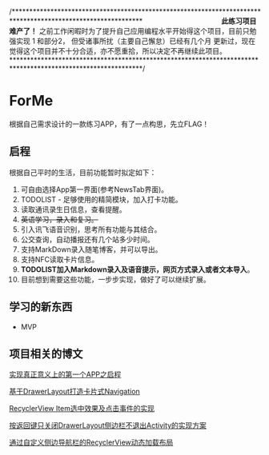 /*************************************************************************************************************
                                        **此练习项目难产了！**
之前工作闲暇时为了提升自己应用编程水平开始得这个项目，目前只勉强实现 1 和部分2， 但受诸事所扰（主要自己懈怠）已经有几个月
更新过，现在觉得这个项目并不十分合适，亦不愿重拾，所以决定不再继续此项目。
*************************************************************************************************************/


# ForMe

根据自己需求设计的一款练习APP，有了一点构思，先立FLAG！


## 启程
根据自己平时的生活，目前功能暂时拟定如下：

1. 可自由选择App第一界面(参考NewsTab界面)。
2. TODOLIST - 足够使用的精简模块，加入打卡功能。
3. 读取通讯录生日信息，查看提醒。
4. ~~英语学习，录入和复习。~~
5. 引入讯飞语音识别，思考所有功能与其结合。
6. 公交查询，自动播报还有几个站多少时间。
7. 支持MarkDown录入随笔博客，并可以导出。
8. 支持NFC读取卡片信息。
9. **TODOLIST加入Markdown录入及语音提示，网页方式录入或者文本导入**。
10. 目前想到需要这些功能，一步步实现，做好了可以继续扩展。


##  学习的新东西
* MVP

## 项目相关的博文
[实现真正意义上的第一个APP之启程](http://huaqianlee.github.io/2017/07/11/Android/%E5%AE%9E%E7%8E%B0%E7%9C%9F%E6%AD%A3%E6%84%8F%E4%B9%89%E4%B8%8A%E7%9A%84%E7%AC%AC%E4%B8%80%E4%B8%AAAPP%E4%B9%8B%E5%90%AF%E7%A8%8B/)

[基于DrawerLayout打造卡片式Navigation](http://huaqianlee.github.io/2017/08/17/Android/the-card-navigation-base-on-drawerlayout/)

[RecyclerView Item选中效果及点击事件的实现](http://huaqianlee.github.io/2017/08/17/Android/the-selected-effect-of-recyclerview-item/)

[按返回键只关闭DrawerLayout侧边栏不退出Activity的实现方案](http://huaqianlee.github.io/2017/08/18/Android/hides-navigation-in-drawerlayou/)

[通过自定义侧边导航栏的RecyclerView动态加载布局](http://huaqianlee.github.io/2017/08/18/Android/Dynamic-loading-layout-by-recyclerview-item/)




